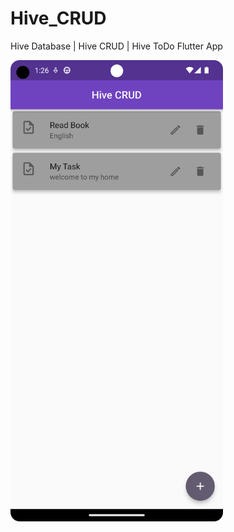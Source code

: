 # Hive_CRUD
 Hive Database |  Hive CRUD | Hive ToDo Flutter App
 

 <img src="https://github.com/F-Reza/Hive_CRUD/blob/main/Screenshot.png" width="340">
